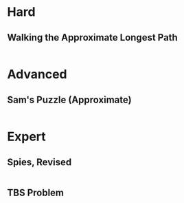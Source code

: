 # Hard

## Walking the Approximate Longest Path

```python

```

# Advanced

## Sam's Puzzle (Approximate)

```python

```
 
# Expert

## Spies, Revised

```python

```

## TBS Problem

```python

```